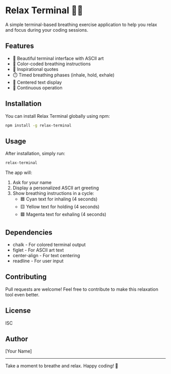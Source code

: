 # Relax Terminal 🧘‍♂️

A simple terminal-based breathing exercise application to help you relax and focus during your coding sessions.

## Features

- 🎨 Beautiful terminal interface with ASCII art
- 🌈 Color-coded breathing instructions
- 💭 Inspirational quotes
- ⏱️ Timed breathing phases (inhale, hold, exhale)
- 📍 Centered text display
- 🔄 Continuous operation

## Installation

You can install Relax Terminal globally using npm:

```bash
npm install -g relax-terminal
```

## Usage

After installation, simply run:

```bash
relax-terminal
```

The app will:
1. Ask for your name
2. Display a personalized ASCII art greeting
3. Show breathing instructions in a cycle:
   - 🟦 Cyan text for inhaling (4 seconds)
   - 🟨 Yellow text for holding (4 seconds)
   - 🟪 Magenta text for exhaling (4 seconds)

## Dependencies

- chalk - For colored terminal output
- figlet - For ASCII art text
- center-align - For text centering
- readline - For user input

## Contributing

Pull requests are welcome! Feel free to contribute to make this relaxation tool even better.

## License

ISC

## Author

[Your Name]

---

Take a moment to breathe and relax. Happy coding! 🌟